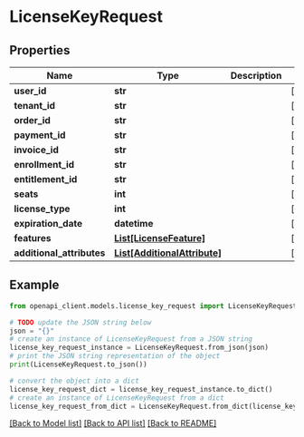 # LicenseKeyRequest


## Properties

Name | Type | Description | Notes
------------ | ------------- | ------------- | -------------
**user_id** | **str** |  | [optional] 
**tenant_id** | **str** |  | [optional] 
**order_id** | **str** |  | [optional] 
**payment_id** | **str** |  | [optional] 
**invoice_id** | **str** |  | [optional] 
**enrollment_id** | **str** |  | [optional] 
**entitlement_id** | **str** |  | [optional] 
**seats** | **int** |  | [optional] 
**license_type** | **int** |  | [optional] 
**expiration_date** | **datetime** |  | [optional] 
**features** | [**List[LicenseFeature]**](LicenseFeature.md) |  | [optional] 
**additional_attributes** | [**List[AdditionalAttribute]**](AdditionalAttribute.md) |  | [optional] 

## Example

```python
from openapi_client.models.license_key_request import LicenseKeyRequest

# TODO update the JSON string below
json = "{}"
# create an instance of LicenseKeyRequest from a JSON string
license_key_request_instance = LicenseKeyRequest.from_json(json)
# print the JSON string representation of the object
print(LicenseKeyRequest.to_json())

# convert the object into a dict
license_key_request_dict = license_key_request_instance.to_dict()
# create an instance of LicenseKeyRequest from a dict
license_key_request_from_dict = LicenseKeyRequest.from_dict(license_key_request_dict)
```
[[Back to Model list]](../README.md#documentation-for-models) [[Back to API list]](../README.md#documentation-for-api-endpoints) [[Back to README]](../README.md)


